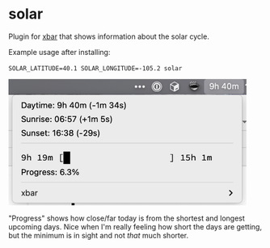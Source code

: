# solar

Plugin for [xbar](https://xbarapp.com) that shows information about the solar cycle.

Example usage after installing:

`SOLAR_LATITUDE=40.1 SOLAR_LONGITUDE=-105.2 solar`

<img height="250" src="screenshot.png" alt="Screenshot of how Xbar displays the plugin" />

"Progress" shows how close/far today is from the shortest and longest upcoming days. Nice when I'm really feeling how
short the days are getting, but the minimum is in sight and not _that_ much shorter.
